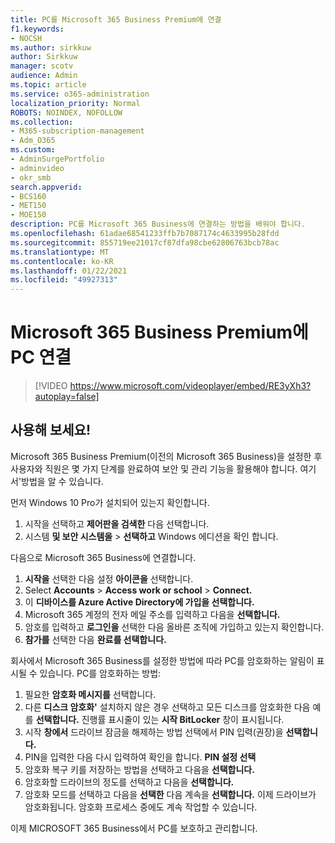 ```yaml
---
title: PC를 Microsoft 365 Business Premium에 연결
f1.keywords:
- NOCSH
ms.author: sirkkuw
author: Sirkkuw
manager: scotv
audience: Admin
ms.topic: article
ms.service: o365-administration
localization_priority: Normal
ROBOTS: NOINDEX, NOFOLLOW
ms.collection:
- M365-subscription-management
- Adm_O365
ms.custom:
- AdminSurgePortfolio
- adminvideo
- okr_smb
search.appverid:
- BCS160
- MET150
- MOE150
description: PC를 Microsoft 365 Business에 연결하는 방법을 배워야 합니다.
ms.openlocfilehash: 61adae68541233ffb7b7087174c4633995b28fdd
ms.sourcegitcommit: 855719ee21017cf87dfa98cbe62806763bcb78ac
ms.translationtype: MT
ms.contentlocale: ko-KR
ms.lasthandoff: 01/22/2021
ms.locfileid: "49927313"
---
```

# <a name="connect-your-pc-to-microsoft-365-business-premium"></a>Microsoft 365 Business Premium에 PC 연결

> [!VIDEO https://www.microsoft.com/videoplayer/embed/RE3yXh3?autoplay=false]

## <a name="try-it"></a>사용해 보세요!
Microsoft 365 Business Premium(이전의 Microsoft 365 Business)을 설정한 후 사용자와 직원은 몇 가지 단계를 완료하여 보안 및 관리 기능을 활용해야 합니다. 여기서&#39;방법을 알 수 있습니다.

먼저 Windows 10 Pro가 설치되어 있는지 확인합니다.

1. 시작을 선택하고 **제어판을 검색한** 다음 선택합니다. 
2. 시스템 **및 보안 시스템을**   >   **선택하고** Windows 에디션을 확인 합니다.

다음으로 Microsoft 365 Business에 연결합니다.

1. **시작을** 선택한 다음 설정 **아이콘을** 선택합니다.
2. Select **Accounts**  >   **Access work or school**   >   **Connect.**
3. 이 **디바이스를 Azure Active Directory에 가입을 선택합니다.**
4. Microsoft 365 계정의 전자 메일 주소를 입력하고 다음을 **선택합니다.**
5. 암호를 입력하고  **로그인을** 선택한 다음 올바른 조직에 가입하고 있는지 확인합니다.
6. **참가를** 선택한 다음 **완료를 선택합니다.**

회사에서 Microsoft 365 Business를 설정한 방법에 따라 PC를 암호화하는 알림이 표시될 수 있습니다. PC를 암호화하는 방법:

1. 필요한  **암호화 메시지를**  선택합니다.
2. 다른 **디스크 암호화&#39;** 설치하지 않은 경우 선택하고 모든 디스크를 암호화한 다음 예를 **선택합니다.** 진행률 표시줄이 있는  **시작 BitLocker**  창이 표시됩니다.
3. 시작 **창에서** 드라이브 잠금을 해제하는 방법 선택에서 PIN 입력(권장)을 **선택합니다.**
4. PIN을 입력한 다음 다시 입력하여 확인을 합니다. **PIN 설정 선택**
5. 암호화 복구 키를 저장하는 방법을 선택하고 다음을 **선택합니다.**
6. 암호화할 드라이브의 정도를 선택하고 다음을 **선택합니다.**
7. 암호화 모드를 선택하고 다음을 **선택한** 다음 계속을 **선택합니다.** 이제 드라이브가 암호화됩니다. 암호화 프로세스 중에도 계속 작업할 수 있습니다.

이제 MICROSOFT 365 Business에서 PC를 보호하고 관리합니다.